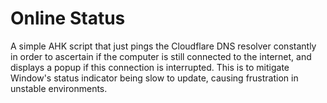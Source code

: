# Online Status
A simple AHK script that just pings the Cloudflare DNS resolver constantly in order to ascertain if the computer is still connected to the internet, and displays a popup if this connection is interrupted.  This is to mitigate Window's status indicator being slow to update, causing frustration in unstable environments.
